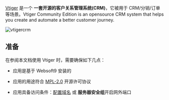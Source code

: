 [Vtiger](https://www.vtiger.com/) 是一个 **一套开源的客户关系管理系统(CRM)**，它被用于 CRM/分销/订单  等场景。Vtiger Community Edition is an opensource CRM system that helps you create and automate a better customer journey.


![vtigercrm](http://libs.websoft9.com/Websoft9/DocsPicture/zh/vtigercrm/vtigercrm-backend-websoft9.png)


## 准备

在参阅本文档使用 Vtiger 时，需要确保如下几点：

- 应用是基于 Websoft9 安装的

- 应用的用途符合 [MPL-2.0](https://opensource.org/licenses/MPL-2.0) 开源许可协议

- 应用具备访问条件：[配置域名](./guide/appsetdomain) 或 **服务器安全组**开启网外端口